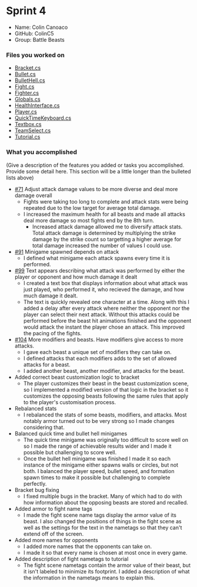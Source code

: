 # Sprint 4

- Name: Colin Canoaco
- GitHub: ColinC5
- Group: Battle Beasts

### Files you worked on

- [Bracket.cs](https://github.com/utk-cs340-fall22/BattleBeasts/blob/main/Bracket/Bracket.cs)
- [Bullet.cs](https://github.com/utk-cs340-fall22/BattleBeasts/blob/main/Fight/Bullet.cs)
- [BulletHell.cs](https://github.com/utk-cs340-fall22/BattleBeasts/blob/main/Fight/BulletHell.cs)
- [Fight.cs](https://github.com/utk-cs340-fall22/BattleBeasts/blob/main/Fight/Fight.cs)
- [Fighter.cs](https://github.com/utk-cs340-fall22/BattleBeasts/blob/main/Fight/Fighter.cs)
- [Globals.cs](https://github.com/utk-cs340-fall22/BattleBeasts/blob/main/Globals.cs)
- [HealthInterface.cs](https://github.com/utk-cs340-fall22/BattleBeasts/blob/main/Fight/HealthInterface.cs)
- [Player.cs](https://github.com/utk-cs340-fall22/BattleBeasts/blob/main/Fight/Player.cs)
- [QuickTimeKeyboard.cs](https://github.com/utk-cs340-fall22/BattleBeasts/blob/main/Fight/QuickTimeKeyboard.cs)
- [Textbox.cs](https://github.com/utk-cs340-fall22/BattleBeasts/blob/main/Fight/Textbox.cs)
- [TeamSelect.cs](https://github.com/utk-cs340-fall22/BattleBeasts/blob/main/Menus/TeamSelect.cs)
- [Tutorial.cs](https://github.com/utk-cs340-fall22/BattleBeasts/blob/main/Menus/Tutorial.cs)

### What you accomplished
(Give a description of the features you added or tasks you accomplished. Provide some detail here. This section will be a little longer than the bulleted lists above)

- [#71](https://github.com/utk-cs340-fall22/BattleBeasts/issues/71) Adjust attack damage values to be more diverse and deal more damage overall
  - Fights were taking too long to complete and attack stats were being repeated due to the low target for average total damage.
  - I increased the maximum health for all beasts and made all attacks deal more damage so most fights end by the 8th turn.
    - Increased attack damage allowed me to diversify attack stats. Total attack damage is determined by multiplying the strike damage by the strike count so targetting a higher average for total damage increased the number of values I could use.
- [#91](https://github.com/utk-cs340-fall22/BattleBeasts/issues/91) Minigame spawned depends on attack
  - I defined what minigame each attack spawns every time it is performed.
- [#99](https://github.com/utk-cs340-fall22/BattleBeasts/issues/99) Text appears describing what attack was performed by either the player or opponent and how much damage it dealt
  - I created a text box that displays information about what attack was just played, who performed it, who recieved the damage, and how much damage it dealt.
  - The text is quickly revealed one character at a time. Along with this I added a delay after every attack where neither the opponent nor the player can select their next attack. Without this attacks could be performed before the beast hit animations finished and the opponent would attack the instant the player chose an attack. This improved the pacing of the fights.
- [#104](https://github.com/utk-cs340-fall22/BattleBeasts/issues/104) More modifiers and beasts. Have modifiers give access to more attacks.
  - I gave each beast a unique set of modifiers they can take on.
  - I defined attacks that each modifiers adds to the set of allowed attacks for a beast.
  - I added another beast, another modifier, and attacks for the beast.
- Added correct beast customization logic to bracket
  - The player customizes their beast in the beast customization scene, so I implemented a modified version of that logic in the bracket so it customizes the opposing beasts following the same rules that apply to the player's customisation process.
- Rebalanced stats
  - I rebalanced the stats of some beasts, modifiers, and attacks. Most notably armor turned out to be very strong so I made changes considering that.
- Balanced quick time and bullet hell minigames
  - The quick time minigame was originally too difficult to score well on so I made the range of achievable results wider and I made it possible but challenging to score well.
  - Once the bullet hell minigame was finished I made it so each instance of the minigame either spawns walls or circles, but not both. I balanced the player speed, bullet speed, and formation spawn times to make it possible but challenging to complete perfectly.
- Bracket bug fixing
  - I fixed multiple bugs in the bracket. Many of which had to do with how information about the opposing beasts are stored and recalled.
- Added armor to fight name tags
  - I made the fight scene name tags display the armor value of its beast. I also changed the positions of things in the fight scene as well as the settings for the text in the nametags so that they can't extend off of the screen.
- Added more names for opponents
  - I added more names that the opponents can take on.
  - I made it so that every name is chosen at most once in every game.
- Added description of fight nametags to tutorial
  - The fight scene nametags contain the armor value of their beast, but it isn't labeled to minimize its footprint. I added a description of what the information in the nametags means to explain this.